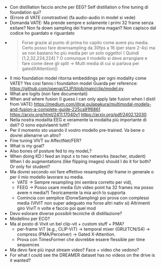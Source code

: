 - Con distillation faccio anche per EEG? Self distillation o fine tuning di foundation qui?
- (Errore di VATE constrastive) (fa audio-audio in model si vede)
- Domanda VATE: Ma prende sempre e solamente i primi 32 frame senza esitare?
  Non fa down sampling dei frame prima magari? Non capisco dal codice ho guardato e riguardato
- > Forse grazie al punto di prima ho capito come avere piu media. \
  Certo posso fare downsampling da 30fps a 16 (per stare 2-4s) ma se non bastano ho più media per un solo oggetto! (
  Quindi [1,2,32,224,224] ? O comunque il modello si
  deve arrangiare e fare come deve gli split -> Multi media di cui si parlava per gatedXAttention))
- Il mio foundation model ritorna embeddings per ogni modality come VATE? Yes cosi fanno i foundaiton model
  Guarda per reference: https://github.com/openai/CLIP/blob/main/clip/model.py
- What are logits (non fare documentati)
- When and where fusion (I guess I can only apply late fusion when I distil from VATE)
  https://medium.com/@raj.pulapakura/multimodal-models-and-fusion-a-complete-guide-225ca91f6861
  https://arxiv.org/html/2411.17040v1
  https://arxiv.org/pdf/2402.12030
- Nella nostra modalita EEG e veramente la modalita più importante di dati?
  O sono equivlaenti tutti?
- Per il momento sto usando il vostro modello pre-trained. Va bene o dovrei allenarne un altro?
- Fine tuning VIVT su AffectNet/FER?
- What is my goal?
- Also bones of posture fed to my modeL?
- When doing KD I feed an input x to two networks (teacher, student) When I do augmentations (like flipping images)
  should I do it for both? Or only for student?
- Ma dovrei secondo voi fare effettivo resampling dei frame in generale o per il mio modello lavorare su media.
    - VATE -> Sempre resampling (mi sembra corretto per vid),
    - FEEG -> Posso usare media (Un video point ha 32 frames ma posso avere n media?) Teoricamente la mia arch lo
      supporta
    - Comincia con semplice (DonwSampling) poi prova con complessi media (VIVIT non super adeguato ma forse altri nativ si)
      Altrimenti giro ViviT n volte e faccio poi quel mod
- Devo eslorare diverse possibili tecniche di distillazione?
- Modellino per ECG?
- Ma al posto di Vivit un bel clip-vit + custom stuff + PMA?
  - per-frame ViT (e.g., CLIP-ViT) → temporal mixer (GRU/TCN/S4) → compress (PMA/Perceiver) → Gated X-Attention.
  - Prova con TimesFormer che dovrebbe essere flessible per time sequences
- Ma devo fare più input stream video? Face + video che vedono?
- For what I could see the DREAMER dataset has no videos on the drive is it wanted?